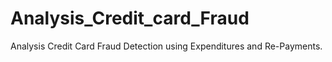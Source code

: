 # Analysis_Credit_card_Fraud
 Analysis Credit Card Fraud Detection using Expenditures and Re-Payments.
